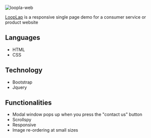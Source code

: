 ![loopla-web](https://user-images.githubusercontent.com/71079290/166218432-658d920a-f57d-4490-9e40-3c0e9d8357ba.jpg)






[LoopLap](https://kande81.github.io/LoopLab/) is a responsive single page demo for a consumer service or product website

## Languages
- HTML
- CSS

## Technology
- Bootstrap
- Jquery

## Functionalities
- Modal window pops up when you press the "contact us" button
- Scrollspy
- Responsive
- Image re-ordering at small sizes
